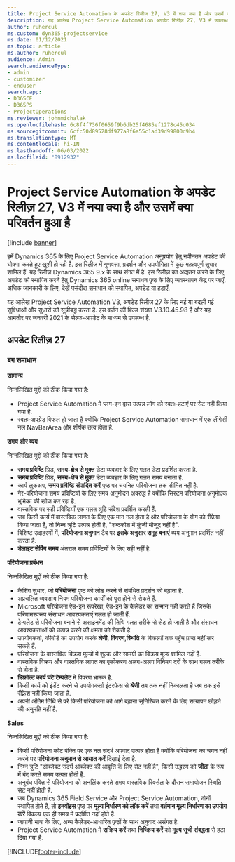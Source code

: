 ```yaml
---
title: Project Service Automation के अपडेट रिलीज़ 27, V3 में नया क्या है और उसमें क्या परिवर्तन हुआ है
description: यह आलेख Project Service Automation अपडेट रिलीज़ 27, V3 में उपलब्ध सुविधाओं और सुधारों को सूचीबद्ध करता है.
author: ruhercul
ms.custom: dyn365-projectservice
ms.date: 01/12/2021
ms.topic: article
ms.author: ruhercul
audience: Admin
search.audienceType:
- admin
- customizer
- enduser
search.app:
- D365CE
- D365PS
- ProjectOperations
ms.reviewer: johnmichalak
ms.openlocfilehash: 6c8f4f736f0659f9b6db25f4685ef1278c45d034
ms.sourcegitcommit: 6cfc50d89528df977a8f6a55c1ad39d99800d9b4
ms.translationtype: MT
ms.contentlocale: hi-IN
ms.lasthandoff: 06/03/2022
ms.locfileid: "8912932"
---
```

# <a name="whats-new-or-changed-in-project-service-automation-update-release-27-v3"></a>Project Service Automation के अपडेट रिलीज़ 27, V3 में नया क्या है और उसमें क्या परिवर्तन हुआ है

[!include [banner](../includes/psa-now-project-operations.md)]

हमें Dynamics 365 के लिए Project Service Automation अनुप्रयोग हेतु नवीनतम अपडेट की घोषणा करते हुए खुशी हो रही है. इस रिलीज़ में गुणवत्ता, प्रदर्शन और उपयोगिता में कुछ महत्वपूर्ण सुधार शामिल हैं. यह रिलीज़ Dynamics 365 9.x के साथ संगत में है. इस रिलीज़ का अद्यतन करने के लिए, अपडेट को स्थापित करने हेतु Dynamics 365 online समाधन पृष्ठ के लिए व्यवस्थापन केंद्र पर जाएँ. अधिक जानकारी के लिए, देखें [पसंदीदा समाधान को स्थापित, अपडेट या हटाएँ](/power-platform/admin/install-remove-preferred-solution).

यह आलेख Project Service Automation V3, अपडेट रिलीज़ 27 के लिए नई या बदली गई सुविधाओं और सुधारों को सूचीबद्ध करता है. इस वर्ज़न की बिल्ड संख्या V3.10.45.98 है और यह आमतौर पर जनवरी 2021 के सेल्फ-अपडेट के माध्यम से उपलब्ध है.

## <a name="update-release-27"></a>अपडेट रिलीज़ 27

### <a name="bug-fixes"></a>बग समाधान

**सामान्‍य**

निम्नलिखित मुद्दों को ठीक किया गया है:

- Project Service Automation में प्लग-इन द्वारा उत्पन्न लॉग को स्वतः-हटाएं पर सेट नहीं किया गया है.
- स्वतः-अपग्रेड विफल हो जाता है क्योंकि Project Service Automation समाधान में एक लीगेसी नल NavBarArea और शीर्षक तत्व होता है.

**समय और व्यय**

निम्नलिखित मुद्दों को ठीक किया गया है:

- **समय प्रविष्टि** ग्रिड, **समय-क्षेत्र से मुक्त** डेटा व्यवहार के लिए गलत डेटा प्रदर्शित करता है.
- **समय प्रविष्टि** ग्रिड, **समय-क्षेत्र से मुक्त** डेटा व्यवहार के लिए गलत समय बनाता है.
- कार्य लुकअप, **समय प्रविष्टि संपादित करें** पृष्ठ पर चयनित परियोजना तक सीमित नहीं है.
- गैर-परियोजना समय प्रविष्टियों के लिए समय अनुमोदन अवरुद्ध है क्योंकि सिस्टम परियोजना अनुमोदक भूमिका की खोज कर रहा है.
- वास्तविक पर सही प्रविष्टियाँ एक गलत त्रुटि संदेश प्रदर्शित करती हैं.
- जब किसी कार्य में वास्तविक लागत के लिए एक मान नल होता है और परियोजना के योग को रीफ़्रेश किया जाता है, तो निम्न त्रुटि उत्पन्न होती है, "शब्दकोश में कुंजी मौजूद नहीं है".
- विशिष्ट उदाहरणों में, **परियोजना अनुमान** टैब पर **इसके अनुसार समूह बनाएं** व्यय अनुमान प्रदर्शित नहीं करता है.
- **डेलाइट सेविंग समय** अंतराल समय प्रविष्टियों के लिए सही नहीं है.

**परियोजना प्रबंधन**

निम्नलिखित मुद्दों को ठीक किया गया है:

- कैशिंग सुधार, जो **परियोजना** पृष्ठ को लोड करने से संबंधित प्रदर्शन को बढ़ाता है.
- अप्रचलित व्यवसाय नियम परियोजना कार्यों को पूरा होने से रोकते हैं.
- Microsoft परियोजना ऐड-इन रूपरेखा, ऐड-इन के कैलेंडर का सम्मान नहीं करते हैं जिसके परिणामस्वरूप संसाधन आवश्यकताएं गलत हो जाती हैं.
- टेम्पलेट से परियोजना बनाने से असाइनमेंट की तिथि गलत तरीके से सेट हो जाती है और संसाधन आवश्यकताओं को उत्पन्न करने की क्षमता को रोकती है.
- उपयोगकर्ता, कीबोर्ड का उपयोग करके **श्रेणी**, **विवरण**,**स्थिति** के विकल्पों तक पहुँच प्राप्त नहीं कर सकते हैं.
- परियोजना के वास्तविक विक्रय मूल्यों में शुल्क और सामग्री का विक्रय मूल्य शामिल नहीं है.
- वास्तविक विक्रय और वास्तविक लागत का एकीकरण अलग-अलग विनिमय दरों के साथ गलत तरीके से होता है.
- **डिफ़ॉल्ट कार्य घंटे टेम्पलेट** में विवरण भ्रामक है.
- किसी कार्य को इंडेंट करने से उपयोगकर्ता इंटरफ़ेस से **श्रेणी** तब तक नहीं निकालता है जब तक इसे रीफ़्रेश नहीं किया जाता है.
- अपनी अंतिम तिथि से परे किसी परियोजना को आगे बढ़ाना सुनिश्चित करने के लिए सत्यापन छोड़ने की अनुमति नहीं है.

**Sales**

निम्नलिखित मुद्दों को ठीक किया गया है:

- किसी परियोजना कोट पंक्ति पर एक नल संदर्भ अपवाद उत्पन्न होता है क्योंकि परियोजना का चयन नहीं करने पर **परियोजना अनुमान से आयात करें** दिखाई देता है.
- निम्न त्रुटि "ऑब्जेक्ट संदर्भ ऑब्जेक्ट की आवृत्ति के लिए सेट नहीं है", किसी उद्धरण को **जीता** के रूप में बंद करते समय उत्पन्न होती है.
- अनुबंध पंक्ति से परियोजना को अनलिंक करते समय वास्तविक रिवर्सल के दौरान समायोजन स्थिति सेट नहीं होती है.
- जब Dynamics 365 Field Service और Project Service Automation, दोनों स्थापित होते हैं, तो **इनवॉइस** पृष्ठ पर **मूल्य निर्धारण को लॉक करें** तथा **वर्तमान मूल्य निर्धारण का उपयोग करें** विकल्प एक ही समय में प्रदर्शित नहीं होते हैं.
- जापानी भाषा के लिए, अन्य कैलेंडर-आधारित पृष्ठों के साथ अनुवाद असंगत है.
- Project Service Automation में **सक्रिय करें** तथा **निष्क्रिय करें** को **मूल्य सूची संबद्धता** से हटा दिया गया है.


[!INCLUDE[footer-include](../includes/footer-banner.md)]

